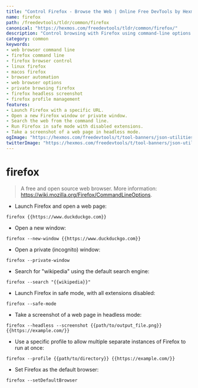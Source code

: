 ```yaml
---
title: "Control Firefox - Browse the Web | Online Free DevTools by Hexmos"
name: firefox
path: /freedevtools/tldr/common/firefox
canonical: "https://hexmos.com/freedevtools/tldr/common/firefox/"
description: "Control browsing with Firefox using command-line options. Launch, search, and debug with this open-source browser. Free online tool, no registration required."
category: common
keywords:
- web browser command line
- firefox command line
- firefox browser control
- linux firefox
- macos firefox
- browser automation
- web browser options
- private browsing firefox
- firefox headless screenshot
- firefox profile management
features:
- Launch Firefox with a specific URL.
- Open a new Firefox window or private window.
- Search the web from the command line.
- Run Firefox in safe mode with disabled extensions.
- Take a screenshot of a web page in headless mode.
ogImage: "https://hexmos.com/freedevtools/t/tool-banners/json-utilities-banner.png"
twitterImage: "https://hexmos.com/freedevtools/t/tool-banners/json-utilities-banner.png"
---
```


# firefox

> A free and open source web browser.
> More information: <https://wiki.mozilla.org/Firefox/CommandLineOptions>.

- Launch Firefox and open a web page:

`firefox {{https://www.duckduckgo.com}}`

- Open a new window:

`firefox --new-window {{https://www.duckduckgo.com}}`

- Open a private (incognito) window:

`firefox --private-window`

- Search for "wikipedia" using the default search engine:

`firefox --search "{{wikipedia}}"`

- Launch Firefox in safe mode, with all extensions disabled:

`firefox --safe-mode`

- Take a screenshot of a web page in headless mode:

`firefox --headless --screenshot {{path/to/output_file.png}} {{https://example.com/}}`

- Use a specific profile to allow multiple separate instances of Firefox to run at once:

`firefox --profile {{path/to/directory}} {{https://example.com/}}`

- Set Firefox as the default browser:

`firefox --setDefaultBrowser`
